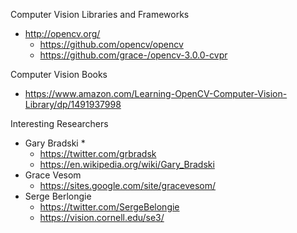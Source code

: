 

Computer Vision Libraries and Frameworks
* http://opencv.org/
  * https://github.com/opencv/opencv
  * https://github.com/grace-/opencv-3.0.0-cvpr

Computer Vision Books
* https://www.amazon.com/Learning-OpenCV-Computer-Vision-Library/dp/1491937998



Interesting Researchers
* Gary Bradski
  * 
  * https://twitter.com/grbradsk
  * https://en.wikipedia.org/wiki/Gary_Bradski
* Grace Vesom
  *  https://sites.google.com/site/gracevesom/
* Serge Berlongie
  * https://twitter.com/SergeBelongie
  * https://vision.cornell.edu/se3/

